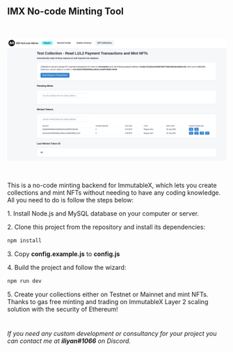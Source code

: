 ## IMX No-code Minting Tool

&nbsp;

![](public/img/imx-nocode-minter-screenshot.png)

&nbsp;

This is a no-code minting backend for ImmutableX, which lets you create collections and mint NFTs without needing to have any coding knowledge. All you need to do is follow the steps below:


1\. Install Node.js and MySQL database on your computer or server.

2\. Clone this project from the repository and install its dependencies:

```bash
npm install
```

3\. Copy **config.example.js** to **config.js**

4\. Build the project and follow the wizard:

```bash
npm run dev
```
5\. Create your collections either on Testnet or Mainnet and mint NFTs. Thanks to gas free minting and trading on ImmutableX Layer 2 scaling solution with the security of Ethereum!

#

*If you need any custom development or consultancy for your project you can contact me at **iliyan#1066** on Discord.* 


